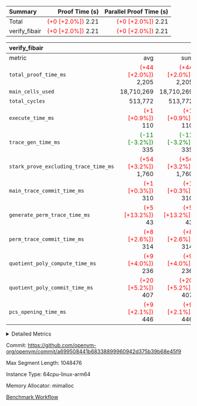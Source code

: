| Summary | Proof Time (s) | Parallel Proof Time (s) |
|:---|---:|---:|
| Total | <span style='color: red'>(+0 [+2.0%])</span> 2.21 | <span style='color: red'>(+0 [+2.0%])</span> 2.21 |
| verify_fibair | <span style='color: red'>(+0 [+2.0%])</span> 2.21 | <span style='color: red'>(+0 [+2.0%])</span> 2.21 |


| verify_fibair |||||
|:---|---:|---:|---:|---:|
|metric|avg|sum|max|min|
| `total_proof_time_ms ` | <span style='color: red'>(+44 [+2.0%])</span> 2,205 | <span style='color: red'>(+44 [+2.0%])</span> 2,205 | <span style='color: red'>(+44 [+2.0%])</span> 2,205 | <span style='color: red'>(+44 [+2.0%])</span> 2,205 |
| `main_cells_used     ` |  18,710,269 |  18,710,269 |  18,710,269 |  18,710,269 |
| `total_cycles        ` |  513,772 |  513,772 |  513,772 |  513,772 |
| `execute_time_ms     ` | <span style='color: red'>(+1 [+0.9%])</span> 110 | <span style='color: red'>(+1 [+0.9%])</span> 110 | <span style='color: red'>(+1 [+0.9%])</span> 110 | <span style='color: red'>(+1 [+0.9%])</span> 110 |
| `trace_gen_time_ms   ` | <span style='color: green'>(-11 [-3.2%])</span> 335 | <span style='color: green'>(-11 [-3.2%])</span> 335 | <span style='color: green'>(-11 [-3.2%])</span> 335 | <span style='color: green'>(-11 [-3.2%])</span> 335 |
| `stark_prove_excluding_trace_time_ms` | <span style='color: red'>(+54 [+3.2%])</span> 1,760 | <span style='color: red'>(+54 [+3.2%])</span> 1,760 | <span style='color: red'>(+54 [+3.2%])</span> 1,760 | <span style='color: red'>(+54 [+3.2%])</span> 1,760 |
| `main_trace_commit_time_ms` | <span style='color: red'>(+1 [+0.3%])</span> 310 | <span style='color: red'>(+1 [+0.3%])</span> 310 | <span style='color: red'>(+1 [+0.3%])</span> 310 | <span style='color: red'>(+1 [+0.3%])</span> 310 |
| `generate_perm_trace_time_ms` | <span style='color: red'>(+5 [+13.2%])</span> 43 | <span style='color: red'>(+5 [+13.2%])</span> 43 | <span style='color: red'>(+5 [+13.2%])</span> 43 | <span style='color: red'>(+5 [+13.2%])</span> 43 |
| `perm_trace_commit_time_ms` | <span style='color: red'>(+8 [+2.6%])</span> 314 | <span style='color: red'>(+8 [+2.6%])</span> 314 | <span style='color: red'>(+8 [+2.6%])</span> 314 | <span style='color: red'>(+8 [+2.6%])</span> 314 |
| `quotient_poly_compute_time_ms` | <span style='color: red'>(+9 [+4.0%])</span> 236 | <span style='color: red'>(+9 [+4.0%])</span> 236 | <span style='color: red'>(+9 [+4.0%])</span> 236 | <span style='color: red'>(+9 [+4.0%])</span> 236 |
| `quotient_poly_commit_time_ms` | <span style='color: red'>(+20 [+5.2%])</span> 407 | <span style='color: red'>(+20 [+5.2%])</span> 407 | <span style='color: red'>(+20 [+5.2%])</span> 407 | <span style='color: red'>(+20 [+5.2%])</span> 407 |
| `pcs_opening_time_ms ` | <span style='color: red'>(+9 [+2.1%])</span> 446 | <span style='color: red'>(+9 [+2.1%])</span> 446 | <span style='color: red'>(+9 [+2.1%])</span> 446 | <span style='color: red'>(+9 [+2.1%])</span> 446 |



<details>
<summary>Detailed Metrics</summary>

|  | verify_program_compile_ms | total_cells | stark_prove_excluding_trace_time_ms | quotient_poly_compute_time_ms | quotient_poly_commit_time_ms | perm_trace_commit_time_ms | pcs_opening_time_ms | main_trace_commit_time_ms |
| --- | --- | --- | --- | --- | --- | --- | --- |
|  | 5 | 65,536 | 74 | 3 | 18 | 0 | 36 | 16 | 

| air_name | rows | quotient_deg | main_cols | interactions | constraints | cells |
| --- | --- | --- | --- | --- | --- | --- |
| AccessAdapterAir<2> |  | 4 |  | 5 | 11 |  | 
| AccessAdapterAir<4> |  | 4 |  | 5 | 11 |  | 
| AccessAdapterAir<8> |  | 4 |  | 5 | 11 |  | 
| FibonacciAir | 32,768 | 1 | 2 |  | 5 | 65,536 | 
| FriReducedOpeningAir |  | 4 |  | 31 | 52 |  | 
| NativePoseidon2Air<BabyBearParameters>, 1> |  | 4 |  | 176 | 555 |  | 
| PhantomAir |  | 4 |  | 3 | 4 |  | 
| ProgramAir |  | 1 |  | 1 | 4 |  | 
| VariableRangeCheckerAir |  | 1 |  | 1 | 4 |  | 
| VmAirWrapper<AluNativeAdapterAir, FieldArithmeticCoreAir> |  | 4 |  | 15 | 23 |  | 
| VmAirWrapper<BranchNativeAdapterAir, BranchEqualCoreAir<1> |  | 4 |  | 11 | 22 |  | 
| VmAirWrapper<JalNativeAdapterAir, JalCoreAir> |  | 4 |  | 7 | 6 |  | 
| VmAirWrapper<NativeAdapterAir<2, 0>, PublicValuesCoreAir> |  | 4 |  | 11 | 22 |  | 
| VmAirWrapper<NativeLoadStoreAdapterAir<1>, NativeLoadStoreCoreAir<1> |  | 4 |  | 15 | 16 |  | 
| VmAirWrapper<NativeLoadStoreAdapterAir<4>, NativeLoadStoreCoreAir<4> |  | 4 |  | 15 | 16 |  | 
| VmAirWrapper<NativeVectorizedAdapterAir<4>, FieldExtensionCoreAir> |  | 4 |  | 15 | 23 |  | 
| VmConnectorAir |  | 4 |  | 3 | 8 |  | 
| VolatileBoundaryAir |  | 4 |  | 4 | 16 |  | 

| group | trace_gen_time_ms | total_proof_time_ms | total_cycles | total_cells | stark_prove_excluding_trace_time_ms | quotient_poly_compute_time_ms | quotient_poly_commit_time_ms | perm_trace_commit_time_ms | pcs_opening_time_ms | main_trace_commit_time_ms | main_cells_used | generate_perm_trace_time_ms | execute_time_ms |
| --- | --- | --- | --- | --- | --- | --- | --- | --- | --- | --- | --- | --- | --- |
| verify_fibair | 335 | 2,205 | 513,772 | 43,401,880 | 1,760 | 236 | 407 | 314 | 446 | 310 | 18,710,269 | 43 | 110 | 

| group | air_name | rows | prep_cols | perm_cols | main_cols | cells |
| --- | --- | --- | --- | --- | --- | --- |
| verify_fibair | AccessAdapterAir<2> | 65,536 |  | 12 | 11 | 1,507,328 | 
| verify_fibair | AccessAdapterAir<4> | 32,768 |  | 12 | 13 | 819,200 | 
| verify_fibair | AccessAdapterAir<8> | 128 |  | 12 | 17 | 3,712 | 
| verify_fibair | FriReducedOpeningAir | 1,024 |  | 36 | 25 | 62,464 | 
| verify_fibair | NativePoseidon2Air<BabyBearParameters>, 1> | 16,384 |  | 216 | 399 | 10,076,160 | 
| verify_fibair | PhantomAir | 16,384 |  | 8 | 6 | 229,376 | 
| verify_fibair | ProgramAir | 8,192 |  | 8 | 10 | 147,456 | 
| verify_fibair | VariableRangeCheckerAir | 262,144 | 2 | 8 | 1 | 2,359,296 | 
| verify_fibair | VmAirWrapper<AluNativeAdapterAir, FieldArithmeticCoreAir> | 262,144 |  | 20 | 29 | 12,845,056 | 
| verify_fibair | VmAirWrapper<BranchNativeAdapterAir, BranchEqualCoreAir<1> | 131,072 |  | 16 | 23 | 5,111,808 | 
| verify_fibair | VmAirWrapper<JalNativeAdapterAir, JalCoreAir> | 16,384 |  | 12 | 9 | 344,064 | 
| verify_fibair | VmAirWrapper<NativeLoadStoreAdapterAir<1>, NativeLoadStoreCoreAir<1> | 131,072 |  | 24 | 22 | 6,029,312 | 
| verify_fibair | VmAirWrapper<NativeLoadStoreAdapterAir<4>, NativeLoadStoreCoreAir<4> | 16,384 |  | 24 | 31 | 901,120 | 
| verify_fibair | VmAirWrapper<NativeVectorizedAdapterAir<4>, FieldExtensionCoreAir> | 8,192 |  | 20 | 38 | 475,136 | 
| verify_fibair | VmConnectorAir | 2 | 1 | 8 | 4 | 24 | 
| verify_fibair | VolatileBoundaryAir | 131,072 |  | 8 | 11 | 2,490,368 | 

</details>


Commit: https://github.com/openvm-org/openvm/commit/a699508441b68338899960942d375b39b68e45f9

Max Segment Length: 1048476

Instance Type: 64cpu-linux-arm64

Memory Allocator: mimalloc

[Benchmark Workflow](https://github.com/openvm-org/openvm/actions/runs/13018980495)
